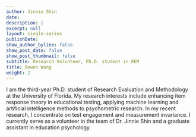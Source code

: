 ```yaml
---
author: Jinnie Shin 
date: 
description: |
excerpt: null
layout: single-series
publishDate: 
show_author_byline: false
show_post_date: false
show_post_thumbnail: false
subtitle: Research Volunteer, Ph.D. student in REM
title: Bowen Wong 
weight: 2
---
```


I am the third-year Ph.D. student of Research Evaluation and Methodology at the University of Florida. My research interests include enhancing item response theory in educational testing, applying machine learning and artificial intelligence methods to psychometric research. In my recent research, I concentrate on test engagement and measurement invariance. I currently serve as a volunteer in the team of Dr. Jinnie Shin and a graduate assistant in education psychology.